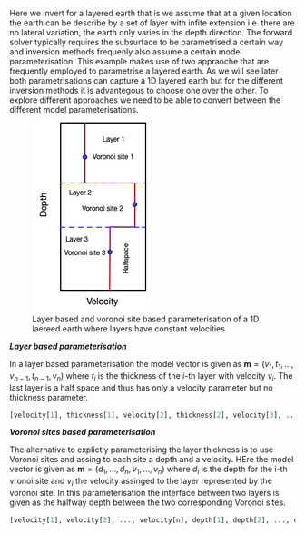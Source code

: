 Here we invert for a layered earth that is we assume that at a given location the earth can be describe by a set of layer with infite extension i.e. there are no lateral variation, the earth only varies in the depth direction. The forward solver typically requires the subsurface to be parametrised a certain way and inversion methods frequenly also assume a certain model parameterisation. This example makes use of two appraoche that are frequently employed to parametrise a layered earth. As we will see later both parametrisations can capture a 1D layered earth but for the different inversion methods it is advantegous to choose one over the other. To explore different approaches we need to be able to convert between the different model parameterisations.

<figure>
<img src="https://github.com/inlab-geo/cofi-examples/blob/main/theory/illustrations/layer_cake_voronoi.png?raw=true" >
<figcaption align = "Parmaterisation of a 1D velcoity function using voronoi sites or a layers"> Layer based and voronoi site based parameterisation of a 1D laereed earth where layers have constant velocities </figcaption>
</figure>


***Layer based parameterisation***

In a layer based parameterisation the model vector is given as $\mathbf{m}=(v_1,t_1,...,v_{n-1},t_{n-1},v_n)$ where $t_i$ is the thickness of the $i$-th layer with velocity $v_i$. The last layer is a half space and thus has only a velocity parameter but no thickness parameter. 


```python
[velocity[1], thickness[1], velocity[2], thickness[2], velocity[3], ...,velocity[n-1], thickness[n-1], velocity[n]]
```


***Voronoi sites based parameterisation***

The alternative to explictly parameterising the layer thickness is to use  Voronoi sites and assing to each site a depth and a velocity. HEre the model vector is given as $\mathbf{m}=(d_1,...,d_n,v_1,...,v_n)$ where $d_i$ is the depth for the i-th vronoi site and  $v_i$ the velocity assinged to the layer represented by the voronoi site. In this parameterisation the interface between two layers is given as the halfway depth between the two corresponding Voronoi sites.

```python
[velocity[1], velocity[2], ..., velocity[n], depth[1], depth[2], ..., depth[n]]
```

